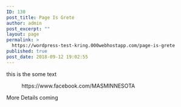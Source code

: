 ```yaml
---
ID: 130
post_title: Page Is Grete
author: admin
post_excerpt: ""
layout: page
permalink: >
  https://wordpress-test-kring.000webhostapp.com/page-is-grete
published: true
post_date: 2018-09-12 19:02:55
---
```

<!-- wp:paragraph -->
<p>this is the some text</p>
<!-- /wp:paragraph -->

<!-- wp:core-embed/facebook {"url":"https://www.facebook.com/MASMINNESOTA"} -->
<figure class="wp-block-embed-facebook wp-block-embed">
https://www.facebook.com/MASMINNESOTA
</figure>
<!-- /wp:core-embed/facebook -->

<!-- wp:cover-image {"url":"https://wordpress-test-kring.000webhostapp.com/wp-content/uploads/2018/09/courses-04-free-img.jpg","align":"center","id":112,"dimRatio":40} -->
<div class="wp-block-cover-image has-background-dim-40 has-background-dim aligncenter" style="background-image:url(https://wordpress-test-kring.000webhostapp.com/wp-content/uploads/2018/09/courses-04-free-img.jpg)"><p class="wp-block-cover-image-text">More Details coming</p></div>
<!-- /wp:cover-image -->

<!-- wp:columns -->
<div class="wp-block-columns has-2-columns"><!-- wp:column -->
<div class="wp-block-column"><!-- wp:image {"id":113} -->
<figure class="wp-block-image"><img src="https://wordpress-test-kring.000webhostapp.com/wp-content/uploads/2018/09/courses-03-free-img.jpg" alt="" class="wp-image-113"/></figure>
<!-- /wp:image --></div>
<!-- /wp:column -->

<!-- wp:column -->
<div class="wp-block-column"><!-- wp:image {"id":110} -->
<figure class="wp-block-image"><img src="https://wordpress-test-kring.000webhostapp.com/wp-content/uploads/2018/09/courses-06-free-img.jpg" alt="" class="wp-image-110"/></figure>
<!-- /wp:image --></div>
<!-- /wp:column --></div>
<!-- /wp:columns -->